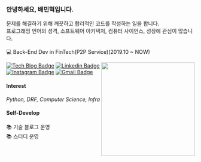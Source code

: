 ### 안녕하세요, 배민혁입니다.
문제를 해결하기 위해 깨끗하고 합리적인 코드를 작성하는 일을 합니다.<br>
프로그래밍 언어의 성격, 소프트웨어 아키텍처, 컴퓨터 사이언스, 성장에 관심이 많습니다.<br>
<br>
💻 Back-End Dev in FinTech(P2P Service)(2019.10 ~ NOW)

<img width="250" align="right" src="https://user-images.githubusercontent.com/45564139/88758323-25118100-d1a3-11ea-8781-8088b96b137b.png">

[![Tech Blog Badge](http://img.shields.io/badge/-Tech%20blog-black?style=flat-square&logo=github&link=https://bmh8993.github.io/)](https://bmh8993.github.io/)
[![Linkedin Badge](https://img.shields.io/badge/-LinkedIn-blue?style=flat-square&logo=Linkedin&logoColor=white&link=https://www.linkedin.com/in/bmh-dev/)](https://www.linkedin.com/in/bmh-dev/)
[![Instagram Badge](https://img.shields.io/badge/-Instagram-dd2a7b?style=flat-square&logo=instagram&logoColor=white&link=https://www.instagram.com/bae.200.ok/)](https://www.instagram.com/bae.200.ok/)
[![Gmail Badge](https://img.shields.io/badge/-Gmail-d14836?style=flat-square&logo=Gmail&logoColor=white&link=mailto:bmh8993@gmail.com)](mailto:bmh8993@gmail.com)

#### Interest
*Python, DRF, Computer Science, Infra*

#### Self-Develop

📚 기술 블로그 운영<br>
📚 스터디 운영
